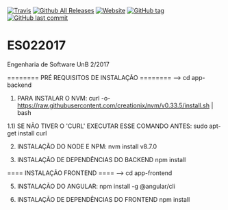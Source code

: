 [![Travis](https://img.shields.io/travis/marcellapantarotto/ES022017.svg)]()
[![Github All Releases](https://img.shields.io/github/downloads/marcellapantarotto/ES022017/total.svg)]()
[![Website](https://img.shields.io/website-up-down-green-red/http/headshot.ddns.net.svg?label=headshot)]()
[![GitHub tag](https://img.shields.io/github/tag/marcellapantarotto/ES022017.svg)]()
[![GitHub last commit](https://img.shields.io/github/last-commit/marcellapantarotto/ES022017.svg)]()
# ES022017
Engenharia de Software UnB 2/2017

======== PRÉ REQUISITOS DE INSTALAÇÃO  ========
--> cd app-backend

1) PARA INSTALAR O NVM:
curl -o- https://raw.githubusercontent.com/creationix/nvm/v0.33.5/install.sh | bash

1.1) SE NÃO TIVER O 'CURL' EXECUTAR ESSE COMANDO ANTES:
sudo apt-get install curl

2) INSTALAÇÃO DO NODE E NPM:
nvm install v8.7.0

3) INSTALAÇÃO DE DEPENDÊNCIAS DO BACKEND
npm install

==== INSTALAÇÃO FRONTEND ====
--> cd app-frontend

5) INSTALAÇÃO DO ANGULAR:
npm install -g @angular/cli

6) INSTALAÇÃO DE DEPENDÊNCIAS DO FRONTEND
npm install

